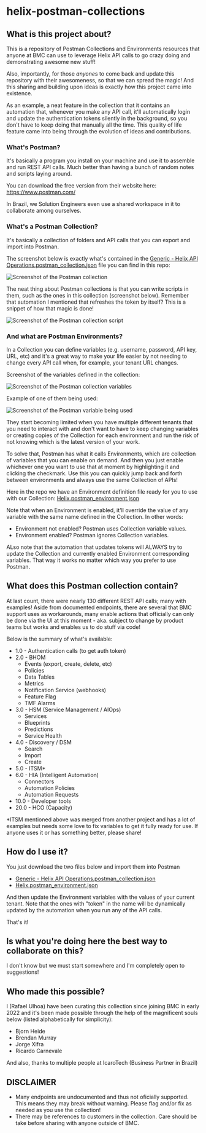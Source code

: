 # helix-postman-collections

## What is this project about?

This is a repository of Postman Collections and Environments resources that anyone at BMC can use to leverage Helix API calls to go crazy doing and demonstrating awesome new stuff!

Also, importantly, for those *anyone*s to come back and update this repository with their awesomeness, so that we can spread the magic!
And this sharing and building upon ideas is exactly how this project came into existence.

As an example, a neat feature in the collection that it contains an automation that, whenever you make any API call, it'll automatically login and update the authentication tokens silently in the background, so you don't have to keep doing that manually all the time. This quality of life feature came into being through the evolution of ideas and contributions.




### What's Postman?

It's basically a program you install on your machine and use it to assemble and run REST API calls. Much better than having a bunch of random notes and scripts laying around.

You can download the free version from their website here: https://www.postman.com/

In Brazil, we Solution Engineers even use a shared workspace in it to collaborate among ourselves.


### What's a Postman Collection?

It's basically a collection of folders and API calls that you can export and import into Postman.

The screenshot below is exactly what's contained in the [Generic - Helix API Operations.postman_collection.json](https://github.bmc.com/helix-community/helix-postman-collections/blob/91942ecadd3f92d033b7f2188d3df0aa03a3c7f3/Generic%20-%20Helix%20API%20Operations.postman_collection.json) file you can find in this repo:

![Screenshot of the Postman collection](readme_files/collection-2023-05-31.png)


The neat thing about Postman collections is that you can write scripts in them, such as the ones in this collection (screenshot below).
Remember that automation I mentioned that refreshes the token by itself? This is a snippet of how that magic is done!

![Screenshot of the Postman collection script](readme_files/postman_scripts.png)



### And what are Postman Environments?

In a Collection you can define variables (e.g. username, password, API key, URL, etc) and it's a great way to make your life easier by not needing to change every API call when, for example, your tenant URL changes.

Screenshot of the variables defined in the collection:

![Screenshot of the Postman collection variables](readme_files/collection_variables.png)

Example of one of them being used:

![Screenshot of the Postman variable being used](readme_files/variable_usage.png)



They start becoming limited when you have multiple different tenants that you need to interact with and don't want to have to keep changing variables or creating copies of the Collection for each environment and run the risk of not knowing which is the latest version of your work.

To solve that, Postman has what it calls Environments, which are collection of variables that you can enable on demand. And then you just enable whichever one you want to use that at moment by highlighting it and clicking the checkmark. Use this you can quickly jump back and forth between environments and always use the same Collection of APIs!


Here in the repo we have an Environment definition file ready for you to use with our Collection:
[Helix.postman_environment.json](https://github.bmc.com/helix-community/helix-postman-collections/blob/91942ecadd3f92d033b7f2188d3df0aa03a3c7f3/Helix.postman_environment.json)

Note that when an Environment is enabled, it'll override the value of any variable with the same name defined in the Collection.
In other words:
- Environment not enabled? Postman uses Collection variable values.
- Environment enabled? Postman ignores Collection variables.

ALso note that the automation that updates tokens will ALWAYS try to update the Collection and currently enabled Environment corresponding variables. That way it works no matter which way you prefer to use Postman.



## What does this Postman collection contain?

At last count, there were nearly 130 different REST API calls; many with examples!
Aside from documented endpoints, there are several that BMC support uses as workarounds, many enable actions that officially can only be done via the UI at this moment - aka. subject to change by product teams but works and enables us to do stuff via code!

Below is the summary of what's available:

- 1.0 - Authentication calls (to get auth token)
- 2.0 - BHOM
	- Events (export, create, delete, etc)
	- Policies
	- Data Tables
	- Metrics
	- Notification Service (webhooks)
	- Feature Flag
	- TMF Alarms
- 3.0 - HSM (Service Management / AIOps)
	- Services
	- Blueprints
	- Predictions
	- Service Health
- 4.0 - Discovery / DSM
	- Search
	- Import
	- Create
- 5.0 - ITSM*
- 6.0 - HIA (Intelligent Automation)
	- Connectors
	- Automation Policies
	- Automation Requests
- 10.0 - Developer tools
- 20.0 - HCO (Capacity)


*ITSM mentioned above was merged from another project and has a lot of examples but needs some love to fix variables to get it fully ready for use.
If anyone uses it or has something better, please share!


## How do I use it?

You just download the two files below and import them into Postman

- [Generic - Helix API Operations.postman_collection.json](https://github.bmc.com/helix-community/helix-postman-collections/blob/91942ecadd3f92d033b7f2188d3df0aa03a3c7f3/Generic%20-%20Helix%20API%20Operations.postman_collection.json)
- [Helix.postman_environment.json](https://github.bmc.com/helix-community/helix-postman-collections/blob/91942ecadd3f92d033b7f2188d3df0aa03a3c7f3/Helix.postman_environment.json)

And then update the Environment variables with the values of your current tenant. Note that the ones with "token" in the name will be dynamically updated by the automation when you run any of the API calls.

That's it!


## Is what you're doing here the best way to collaborate on this?

I don't know but we must start somewhere and I'm completely open to suggestions!


## Who made this possible?

I (Rafael Ulhoa) have been curating this collection since joining BMC in early 2022 and it's been made possible through the help of the magnificent souls below (listed alphabetically for simplicity):
- Bjorn Heide
- Brendan Murray
- Jorge Xifra
- Ricardo Carnevale

And also, thanks to multiple people at IcaroTech (Business Partner in Brazil) 


## DISCLAIMER

- Many endpoints are undocumented and thus not oficially supported. This means they may break without warning. Please flag and/or fix as needed as you use the collection! 
- There may be references to customers in the collection. Care should be take before sharing with anyone outside of BMC.

